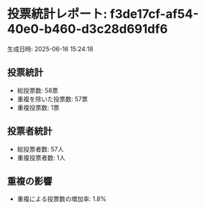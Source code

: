 # 投票統計レポート: f3de17cf-af54-40e0-b460-d3c28d691df6
生成日時: 2025-06-16 15:24:18

## 投票統計
- 総投票数: 58票
- 重複を除いた投票数: 57票
- 重複投票数: 1票

## 投票者統計
- 総投票者数: 57人
- 重複投票者数: 1人

## 重複の影響
- 重複による投票数の増加率: 1.8%
